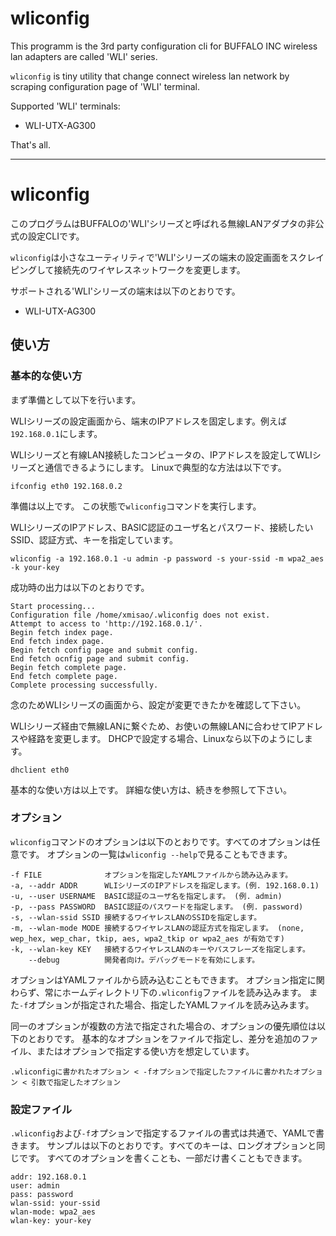 # wliconfig

This programm is the 3rd party configuration cli for BUFFALO INC wireless lan adapters are called 'WLI' series.

`wliconfig` is tiny utility that change connect wireless lan network by scraping configuration page of 'WLI' terminal.

Supported 'WLI' terminals:

* WLI-UTX-AG300

That's all.

----

# wliconfig

このプログラムはBUFFALOの'WLI'シリーズと呼ばれる無線LANアダプタの非公式の設定CLIです。

`wliconfig`は小さなユーティリティで'WLI'シリーズの端末の設定画面をスクレイピングして接続先のワイヤレスネットワークを変更します。

サポートされる'WLI'シリーズの端末は以下のとおりです。

* WLI-UTX-AG300

## 使い方

### 基本的な使い方

まず準備として以下を行います。

WLIシリーズの設定画面から、端末のIPアドレスを固定します。例えば`192.168.0.1`にします。

WLIシリーズと有線LAN接続したコンピュータの、IPアドレスを設定してWLIシリーズと通信できるようにします。
Linuxで典型的な方法は以下です。

~~~~
ifconfig eth0 192.168.0.2
~~~~

準備は以上です。
この状態で`wliconfig`コマンドを実行します。

WLIシリーズのIPアドレス、BASIC認証のユーザ名とパスワード、接続したいSSID、認証方式、キーを指定しています。

~~~~
wliconfig -a 192.168.0.1 -u admin -p password -s your-ssid -m wpa2_aes -k your-key
~~~~

成功時の出力は以下のとおりです。

~~~~
Start processing...
Configuration file /home/xmisao/.wliconfig does not exist.
Attempt to access to 'http://192.168.0.1/'.
Begin fetch index page.
End fetch index page.
Begin fetch config page and submit config.
End fetch ocnfig page and submit config.
Begin fetch complete page.
End fetch complete page.
Complete processing successfully.
~~~~

念のためWLIシリーズの画面から、設定が変更できたかを確認して下さい。

WLIシリーズ経由で無線LANに繋ぐため、お使いの無線LANに合わせてIPアドレスや経路を変更します。
DHCPで設定する場合、Linuxなら以下のようにします。

~~~~
dhclient eth0
~~~~

基本的な使い方は以上です。
詳細な使い方は、続きを参照して下さい。

### オプション

`wliconfig`コマンドのオプションは以下のとおりです。すべてのオプションは任意です。
オプションの一覧は`wliconfig --help`で見ることもできます。

~~~~
-f FILE              オプションを指定したYAMLファイルから読み込みます。
-a, --addr ADDR      WLIシリーズのIPアドレスを指定します。(例. 192.168.0.1)
-u, --user USERNAME  BASIC認証のユーザ名を指定します。 (例. admin)
-p, --pass PASSWORD  BASIC認証のパスワードを指定します。 (例. password)
-s, --wlan-ssid SSID 接続するワイヤレスLANのSSIDを指定します。 
-m, --wlan-mode MODE 接続するワイヤレスLANの認証方式を指定します。 (none, wep_hex, wep_char, tkip, aes, wpa2_tkip or wpa2_aes が有効です)
-k, --wlan-key KEY   接続するワイヤレスLANのキーやパスフレーズを指定します。
    --debug          開発者向け。デバッグモードを有効にします。
~~~~

オプションはYAMLファイルから読み込むこともできます。
オプション指定に関わらず、常にホームディレクトリ下の`.wliconfig`ファイルを読み込みます。
また`-f`オプションが指定された場合、指定したYAMLファイルを読み込みます。

同一のオプションが複数の方法で指定された場合の、オプションの優先順位は以下のとおりです。
基本的なオプションをファイルで指定し、差分を追加のファイル、またはオプションで指定する使い方を想定しています。

~~~~
.wliconfigに書かれたオプション < -fオプションで指定したファイルに書かれたオプション < 引数で指定したオプション
~~~~

### 設定ファイル

`.wliconfig`および`-f`オプションで指定するファイルの書式は共通で、YAMLで書きます。
サンプルは以下のとおりです。すべてのキーは、ロングオプションと同じです。
すべてのオプションを書くことも、一部だけ書くこともできます。

~~~~
addr: 192.168.0.1
user: admin
pass: password
wlan-ssid: your-ssid
wlan-mode: wpa2_aes
wlan-key: your-key
~~~~
